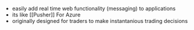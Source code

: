 - easily add real time web functionality (messaging) to applications
- its like [[Pusher]] For Azure
- originally designed for traders to make instantanious trading decisions